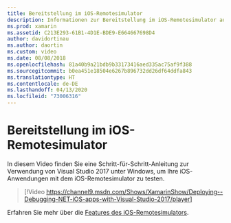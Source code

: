 ```yaml
---
title: Bereitstellung im iOS-Remotesimulator
description: Informationen zur Bereitstellung im iOS-Remotesimulator aus Visual Studio 2017 unter Windows.
ms.prod: xamarin
ms.assetid: C213E293-61B1-4D1E-BDE9-E664667698D4
author: davidortinau
ms.author: daortin
ms.custom: video
ms.date: 08/08/2018
ms.openlocfilehash: 81a40b9a21bdb9b33173416aed335ac75af9f388
ms.sourcegitcommit: b0ea451e18504e6267b896732dd26df64ddfa843
ms.translationtype: HT
ms.contentlocale: de-DE
ms.lasthandoff: 04/13/2020
ms.locfileid: "73006316"
---
```

# <a name="deploy-to-the-remoted-ios-simulator"></a>Bereitstellung im iOS-Remotesimulator

In diesem Video finden Sie eine Schritt-für-Schritt-Anleitung zur Verwendung von Visual Studio 2017 unter Windows, um Ihre iOS-Anwendungen mit dem iOS-Remotesimulator zu testen.

> [!Video https://channel9.msdn.com/Shows/XamarinShow/Deploying--Debugging-NET-iOS-apps-with-Visual-Studio-2017/player]

Erfahren Sie mehr über die [Features des iOS-Remotesimulators](index.md).
